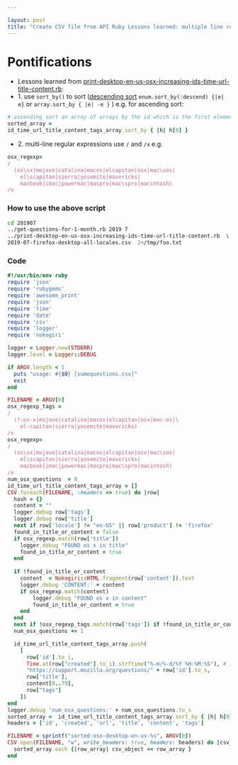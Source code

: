 ```yaml
---

layout: post
title: "Create CSV file from API Ruby Lessons learned: multiple line regular expressions and sort arrays with sort_by() "
---
```


# Pontifications

* Lessons learned from [print-desktop-en-us-osx-increasing-ids-time-url-title-content.rb](https://github.com/rtanglao/rt-kits-api2/blob/master/print-desktop-en-us-osx-increasing-ids-time-url-title-content.rb):
* 1\. use ```sort_by()``` to sort  ([descending sort](https://bugs.ruby-lang.org/issues/12648) ```enum.sort_by(:descend) {|e| e}``` or ```array.sort_by { |e| -e }``` ) e.g. for ascending sort:

```ruby
# ascending sort an array of arrays by the id which is the first element of each array
sorted_array =  
id_time_url_title_content_tags_array.sort_by { |h| h[0] } 
```
* 2\.  multi-line regular expressions use ```/``` and ```/x``` e.g.

```ruby
osx_regexp= 
/
  (os\sx|mojave|catalina|macos|elcapitan|osx|mac\sos|
  	el\scapitan|sierra|yosemite|mavericks|
    macbook|imac|powermac|macpro|mac\spro|macintosh)
/x
```

### How to use the above script

```bash
cd 201907
../get-questions-for-1-month.rb 2019 7
../print-desktop-en-us-osx-increasing-ids-time-url-title-content.rb  \
2019-07-firefox-desktop-all-locales.csv  2>/tmp/foo.txt
```
### Code

```ruby
#!/usr/bin/env ruby
require 'json'
require 'rubygems'
require 'awesome_print'
require 'json'
require 'time'
require 'date'
require 'csv'
require 'logger'
require 'nokogiri'

logger = Logger.new(STDERR)
logger.level = Logger::DEBUG

if ARGV.length < 1
  puts "usage: #{$0} [sumoquestions.csv]"   
  exit
end

FILENAME = ARGV[0]
osx_regexp_tags = 
/
  (?:os-x|mojave|catalina|macos|elcapitan|osx|mac-os|\
  	el-capitan|sierra|yosemite|mavericks)
/x
osx_regexp= 
/
  (os\sx|mojave|catalina|macos|elcapitan|osx|mac\sos|
  	el\scapitan|sierra|yosemite|mavericks|
    macbook|imac|powermac|macpro|mac\spro|macintosh)
/x
num_osx_questions  = 0
id_time_url_title_content_tags_array = []
CSV.foreach(FILENAME, :headers => true) do |row|
  hash = {}
  content = ""
  logger.debug row['tags']
  logger.debug row['title']
  next if row['locale'] != "en-US" || row['product'] != 'firefox'
  found_in_title_or_content = false
  if osx_regexp.match(row['title']) 
  	logger.debug "FOUND os x in title"
  	found_in_title_or_content = true
  end	
  
  if !found_in_title_or_content 
  	content  = Nokogiri::HTML.fragment(row['content']).text 
  	logger.debug 'CONTENT:' + content
  	if osx_regexp.match(content) 
  		logger.debug "FOUND os x in content"
  		found_in_title_or_content = true
  	end
  end
  next if !osx_regexp_tags.match(row['tags']) if !found_in_title_or_content
  num_osx_questions += 1

  id_time_url_title_content_tags_array.push(
    [
      row['id'].to_i,
      Time.at(row["created"].to_i).strftime("%-m/%-d/%Y %H:%M:%S"), # 10/2/2019 20:34:35
      "https://support.mozilla.org/questions/" + row['id'].to_s,
      row['title'],
      content[0..79],
      row["tags"]
    ])
end
logger.debug 'num_osx_questions:' + num_osx_questions.to_s
sorted_array =  id_time_url_title_content_tags_array.sort_by { |h| h[0] }
headers = ['id', 'created', 'url', 'title', 'content', 'tags']

FILENAME = sprintf("sorted-osx-desktop-en-us-%s", ARGV[0])
CSV.open(FILENAME, "w", write_headers: true, headers: headers) do |csv_object|
  sorted_array.each {|row_array| csv_object << row_array }
end
```

